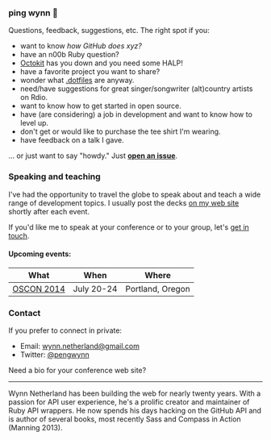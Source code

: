 ### ping wynn :penguin:

Questions, feedback, suggestions, etc. The right spot if you:

- want to know _how GitHub does xyz?_
- have an n00b Ruby question? 
- [Octokit][] has you down and you need some HALP!
- have a favorite project you want to share?
- wonder what [.dotfiles][] are anyway.
- need/have suggestions for great singer/songwriter (alt)country artists on Rdio.
- want to know how to get started in open source.
- have (are considering) a job in development and want to know how to level up.
- don't get or would like to purchase the tee shirt I'm wearing.
- have feedback on a talk I gave.

... or just want to say "howdy." Just [**open an issue**][issue].

### Speaking and teaching

I've had the opportunity to travel the globe to speak about and teach a wide range of development topics. I usually post the decks [on my web site][talks] shortly after each event.

If you'd like me to speak at your conference or to your group, let's [get in touch][contact].

#### Upcoming events:

What | When | Where
-----|-------|---------
[OSCON 2014][oscon]| July 20-24| Portland, Oregon



### Contact

If you prefer to connect in private:

* Email: wynn.netherland@gmail.com
* Twitter: [@pengwynn][twitter]

Need a bio for your conference web site?

---

Wynn Netherland has been building the web for nearly twenty years. With a passion for API user experience, 
he's a prolific creator and maintainer of Ruby API wrappers. He now spends his days hacking on the GitHub API 
and is author of several books, most recently Sass and Compass in Action (Manning 2013).


[Octokit]: https://github.com/octokit/octokit.rb
[.dotfiles]: http://dotfiles.github.io
[issue]: https://github.com/pengwynn/pingwynn/issues
[contact]: #contact
[twitter]: https://twitter.com/pengwynn
[talks]: http://wynnnetherland.com/talks

[oscon]: http://www.oscon.com/oscon2014
